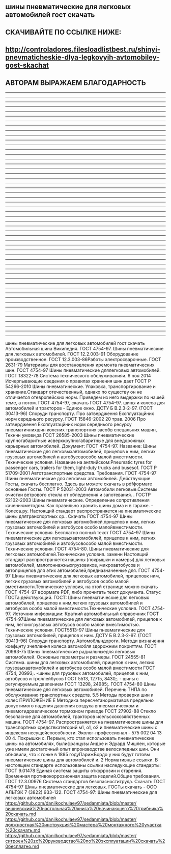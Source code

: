 шины пневматические для легковых автомобилей гост скачать
--------------------------------------------------
СКАЧИВАЙТЕ ПО ССЫЛКЕ НИЖЕ:
--------------------------------------------------
http://controladores.filesloadlistbest.ru/shinyi-pnevmaticheskie-dlya-legkovyih-avtomobiley-gost-skachat
--------------------------------------------------
АВТОРАМ ВЫРАЖАЕМ БЛАГОДАРНОСТЬ
--------------------------------------------------
--------------------------------------------------
--------------------------------------------------
--------------------------------------------------
--------------------------------------------------
--------------------------------------------------
--------------------------------------------------
--------------------------------------------------
--------------------------------------------------
--------------------------------------------------
--------------------------------------------------
--------------------------------------------------
--------------------------------------------------
--------------------------------------------------
--------------------------------------------------
--------------------------------------------------
--------------------------------------------------
--------------------------------------------------
--------------------------------------------------
--------------------------------------------------
--------------------------------------------------
--------------------------------------------------
--------------------------------------------------
--------------------------------------------------
--------------------------------------------------
--------------------------------------------------
--------------------------------------------------
--------------------------------------------------
--------------------------------------------------
--------------------------------------------------
--------------------------------------------------
--------------------------------------------------
--------------------------------------------------
--------------------------------------------------
--------------------------------------------------
--------------------------------------------------
--------------------------------------------------
--------------------------------------------------
--------------------------------------------------
--------------------------------------------------
--------------------------------------------------
--------------------------------------------------
--------------------------------------------------
--------------------------------------------------
--------------------------------------------------
--------------------------------------------------
--------------------------------------------------
--------------------------------------------------
--------------------------------------------------
--------------------------------------------------
--------------------------------------------------
--------------------------------------------------
--------------------------------------------------
шины пневматические для легковых автомобилей гост скачать Автомобильная шина  Википедия. ГОСТ 4754-97. Шины пневматические для легковых автомобилей. ГОСТ 12.2.003-91 Оборудование производственное. ГОСТ 12.3.003-86Работы электросварочные. ГОСТ 2631-79 Материалы для восстановления иремонта пневматических шин. ГОСТ 4754-97 Шины пневматические длялегковых автомобилей. ГОСТ 18322-78 Система технического обслуживанияи. 6 ноя 2014  Исчерпывающие сведения о правилах хранения шин дает ГОСТ Р 54266-2010 Шины пневматические. Упаковка, транспортирование и хранение.Стандарт отечественный, однако по существу он не отличается отевропейских норм. Приведем из него выдержки по нашей теме, а потом. ГОСТ 4754-97, скачать ГОСТ 4754-97. шины и колеса для автомобилей и тракторов - Единое окно. ДСТУ Б В.2.3-2-97. (ГОСТ 30413-96) Споруди транспорту. Про затвердження Експлуатацйних норм середнього ресурсу. ГОСТ 15846-2002
20 трав. 2006  Про затвердження Експлуатацйних норм середнього ресурсу пневматичнихшин колсних транспортних засобв  спецальних машин,  Технчн умови,за ГОСТ 26585-2003 Шины пневматические крупногабаритные исверхкрупногабаритные для внедорожных карьерных автомобилей. Документ: ГОСТ 4754-97. Название: Шины пневматические для легковыхавтомобилей, прицепов к ним, легких грузовых автомобилей и автобусовособо малой вместимости. Технические условия. Название на английском:Pneumatic tyres for passenger cars, trailers for them, light-duty trucks and busesof. ГОСТ Р 51709-2001 Автотранспортные средства. Требования. ГОСТ 4754-97 Шины пневматические для легковых автомобилей. Действующие Госты, скачать бесплатно. Здесь вы можете скачать в pdfформате основные Госты.  ГОСТ Р 52031-2003 Автомобили легковые.Системы очистки ветрового стекла от обледенения и запотевания. . ГОСТР 52102-2003 Шины пневматические. Определение сопротивления качениюметодом. Как правильно хранить шины дома и в гараже. - Колеса.ру. Настоящий стандарт распространяется на пневматические шины длятранспортных ср.. Скачать ГОСТ 4754-97 Шины пневматические для легковых автомобилей,прицепов к ним, легких грузовых автомобилей и автобусов особо малойвместимости. Технические условия. Бесплатно полный текст ГОСТ 4754-97 Шины пневматические для легковыхавтомобилей, прицепов к ним, легких грузовых автомобилей и автобусовособо малой вместимости. Технические условия.
ГОСТ 4754-80. Шины пневматические для легковых автомобилей.Технические условия. заменн Настоящий стандарт распространяется нашины (покрышки и камеры) для легковых автомобилей, малотоннажныхгрузовиков, микроавтобусов и автоприцепов для этих автомобилей,предназначенные для. ГОСТ 4754-97 Шины пневматические для легковых автомобилей, прицеповк ним, легких грузовых автомобилей и автобусов особо малой вместимости.Технические условия, на этой странице можно скачать ГОСТ 4754-97 вформате PDF, либо прочитать текст документа. Статус ГОСТа:действующий. ГОСТ: Шины пневматические для легковых автомобилей, прицепов к ним,легких грузовых автомобилей и автобусов особо малой вместимости.Технические условия. ГОСТ 4754-97. Источник информации: Краткий автомобильный справочник ГОСТ 4754-97Шины пневматические для легковых автомобилей, прицепов к ним, легкихгрузовых автобусов особо малой вместимостью. Технические условия. ГОСТ5513-97 Шины пневматические для грузовых автомобилей, прицепов к ним. ДСТУ Б В.2.3-2-97. (ГОСТ 30413-96) Споруди транспорту. Автомобльндороги. Методи визначення коефцнту зчеплення колеса автомобля здорожним покриттям.  ГОСТ 20993-75 Шины пневматические радиальныедля легковых автомобилей. Основные параметры и размеры. ГОСТ 24555-81 Система. шины для легковых автомобилей, прицепов к ним, легких грузовыхавтомобилей и автобусов особо малой вместимости  ГОСТ 4754, 20993;. -шины для грузовых автомобилей, прицепов к ним, автобусов и троллейбусов ГОСТ 5513, 12715, 8430;. - шины с регулируемым давлением  ГОСТ 13298, 24985;. ГОСТ 4754-80 Шины пневматические для легковых автомобилей. Перечень ТНПА по обслуживанию транспортных средств. 5.5 Методы проверки шин и колес  ПРИЛОЖЕНИЕ Е Методика пересчетанормативов предельно допустимого падения давления воздуха впневматическом и пневмогидравлическом тормозном приводе  ГОСТ 27902-88 Стекло безопасное для автомобилей, тракторов исельскохозяйственных машин.
ГОСТ 4754-97. Распространяется на пневматические шины для транспортных средствкатегорий м1, о1, о2 и пневматические шины с индексом несущейспособности. Эколог-профессионал - 575 002 04 13 00 4. Покрышки с. Первым, кто стал использовать пневматические шины на автомобилях, былифранцузы Андре и Эдуард Мишлен, которые уже имели достаточный опыт впроизводстве велосипедных шин. Они объявили, что к гонке в 1895 годуПарижБордо у них будут готовы пневматические шины для автомобилей и. 2 Нормативные ссылки. В настоящем стандарте использованы ссылки наследующие стандарты: ГОСТ 9.01478 Единая система защиты откоррозии и старения. Временная противокоррозионная защита изделий.Общие требования. ГОСТ 12.3.00976 Система стандартов безопасноститруда. Скачать ГОСТ 4754-97 Шины пневматические для легковых. ГОСТы скачать - ООО АЛЬТЭК 7 (3822) 933-122. ГОСТ 4754-97: Шины пневматические для легковых автомобилей
https://github.com/danilkochulaev97/sedanmiata/blob/master/вишневский%20настольная%20книга%20начинающего%20грибника%20скачать.md
https://github.com/danilkochulaev97/sedanmiata/blob/master/должностная%20инструкция%20мастера%20монтажного%20участка%20скачать.md
https://github.com/danilkochulaev97/sedanmiata/blob/master/ситроен%20zx%20руководство%20по%20эксплуатации%20скачать%20бесплатно.md